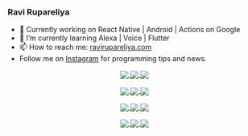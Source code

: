 ### Ravi Rupareliya

- 🔭 Currently working on React Native | Android | Actions on Google
- 🌱 I’m currently learning Alexa | Voice | Flutter
- 📫 How to reach me: [ravirupareliya.com](https://ravirupareliya.com)
- Follow me on [Instagram](https://www.instagram.com/ravi.rupareliya/) for programming tips and news.

<a href="https://www.instagram.com/ravi.rupareliya/" target="_blank">
<!-- insta-feed:START-->
<p align="center">
<img align="center" src=https://scontent-ort2-1.cdninstagram.com/v/t51.2885-15/e35/s150x150/122425343_1572645589603046_1626634953961554534_n.jpg?tp=1&_nc_ht=scontent-ort2-1.cdninstagram.com&_nc_cat=102&_nc_ohc=YG_gdd5nE2QAX-XbO0t&oh=9a2e34feaaddc73493be8ed2506ee4e7&oe=606A1CC1 />
<img align="center" src=https://scontent-ort2-1.cdninstagram.com/v/t51.2885-15/e35/s150x150/119738360_171946631175661_8308691936849414239_n.jpg?tp=1&_nc_ht=scontent-ort2-1.cdninstagram.com&_nc_cat=101&_nc_ohc=_Had4pqN-koAX_SoFD8&oh=e5994c9a012775df035fb2ce790f4ffc&oe=606D0D5D />
<img align="center" src=https://scontent-ort2-1.cdninstagram.com/v/t51.2885-15/e35/s150x150/119471335_3325605627530848_5783608158621298966_n.jpg?tp=1&_nc_ht=scontent-ort2-1.cdninstagram.com&_nc_cat=104&_nc_ohc=3QNb9ZMWorcAX-O9Pan&oh=6e36335c892a486b9238ba28a40b9ad3&oe=606D8A01 />
</p>
<p align="center">
<img align="center" src=https://scontent-ort2-1.cdninstagram.com/v/t51.2885-15/e35/s150x150/118735524_155532192843864_2438830621806811548_n.jpg?tp=1&_nc_ht=scontent-ort2-1.cdninstagram.com&_nc_cat=100&_nc_ohc=d3nNk1x2B2kAX_7wqVR&oh=4730738c54b4da741956e894abc0723b&oe=606B566E />
<img align="center" src=https://scontent-ort2-1.cdninstagram.com/v/t51.2885-15/e35/s150x150/118358282_793232521422249_4194198869826492121_n.jpg?tp=1&_nc_ht=scontent-ort2-1.cdninstagram.com&_nc_cat=109&_nc_ohc=KvbjKxwCSBwAX_IJqrX&oh=efebb99e73c33d0f205245720c5590ec&oe=606A273C />
<img align="center" src=https://scontent-ort2-1.cdninstagram.com/v/t51.2885-15/e35/s150x150/118083536_653646245259286_4437462516989252087_n.jpg?tp=1&_nc_ht=scontent-ort2-1.cdninstagram.com&_nc_cat=110&_nc_ohc=A7_ZxSvn_WAAX8fsPzE&oh=ab579eb8a86533e00653fa4680ee12f8&oe=606A96DC />
</p>
<p align="center">
<img align="center" src=https://scontent-ort2-1.cdninstagram.com/v/t51.2885-15/e35/s150x150/118175330_604822603490734_6882222491011634628_n.jpg?tp=1&_nc_ht=scontent-ort2-1.cdninstagram.com&_nc_cat=110&_nc_ohc=5Uca9mmHlDYAX8ABUUD&oh=ead004a0475cb2e0e2b6997d3df181b0&oe=606CC077 />
<img align="center" src=https://scontent-ort2-1.cdninstagram.com/v/t51.2885-15/e35/s150x150/117801930_118850686597100_8281062695853943386_n.jpg?tp=1&_nc_ht=scontent-ort2-1.cdninstagram.com&_nc_cat=108&_nc_ohc=B31C7ydOikAAX_gdAd6&oh=72805ec51c2760f999006ffc29585d52&oe=606D3240 />
<img align="center" src=https://scontent-ort2-1.cdninstagram.com/v/t51.2885-15/e35/s150x150/117867292_2771207523148452_3241414180657952736_n.jpg?tp=1&_nc_ht=scontent-ort2-1.cdninstagram.com&_nc_cat=100&_nc_ohc=EQtDHKiIS8gAX_IDVjl&oh=a662f03617031d7c0b75c4e1148eefad&oe=606CCAA1 />
</p>
<p align="center">
<img align="center" src=https://scontent-ort2-1.cdninstagram.com/v/t51.2885-15/e35/s150x150/117931678_793632161399712_7562658963115355616_n.jpg?tp=1&_nc_ht=scontent-ort2-1.cdninstagram.com&_nc_cat=100&_nc_ohc=tsZCOlkEl70AX-tfpLM&oh=ceb755e633fdae73699f3372f406fbfd&oe=606AD5B7 />
<img align="center" src=https://scontent-ort2-1.cdninstagram.com/v/t51.2885-15/e35/s150x150/117747115_220949032661980_1081920512424702093_n.jpg?tp=1&_nc_ht=scontent-ort2-1.cdninstagram.com&_nc_cat=104&_nc_ohc=iIQJHYu3LFsAX-IMTzb&oh=552b1d8fd4a9335928b85e3182c3ef9e&oe=606C4216 />
<img align="center" src=https://scontent-ort2-1.cdninstagram.com/v/t51.2885-15/e35/s150x150/117564950_167171931547080_7523565149947571776_n.jpg?tp=1&_nc_ht=scontent-ort2-1.cdninstagram.com&_nc_cat=100&_nc_ohc=u-3cUnI2jk0AX-X2w43&oh=a589a6548c08e2f4b5fea647e32f765d&oe=606B725D />
</p>

<!-- insta-feed:END-->
</a>
